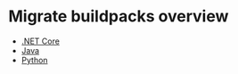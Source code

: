 # Migrate buildpacks overview

- [.NET Core](dotnet-core.hbs.md)
- [Java](java.hbs.md)
- [Python](python.hbs.md)
